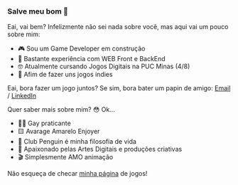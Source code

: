 ### Salve meu bom 👋
Eai, vai bem? Infelizmente não sei nada sobre você, mas aqui vai um pouco sobre mim:
- 🎮 Sou um Game Developer em construção
- 🎨 Bastante experiência com WEB Front e BackEnd
- 🤓 Atualmente cursando Jogos Digitais na PUC Minas (4/8)
- 🤔 Afim de fazer uns jogos indies

Eai, bora fazer um jogo juntos? Se sim, bora bater um papin de amigo: [Email](mailto:cebojuan@gmail.com) / [LinkedIn](https://www.linkedin.com/in/juan-vitor/)

Quer saber mais sobre mim? 😳 Ok...
- 🏳️‍🌈 Gay praticante
- 🟨 Avarage Amarelo Enjoyer
- 🐧 Club Penguin é minha filosofia de vida
- 🥰 Apaixonado pelas Artes Digitais e produções criativas
- 🎬 Simplesmente AMO animação

Não esqueça de checar [minha página](https://cebojuan.itch.io) de jogos!


